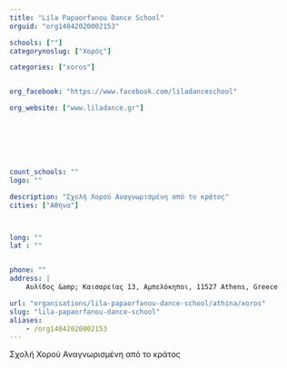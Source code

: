 ```yaml
---
title: "Lila Papaorfanou Dance School"
orguid: "org14042020002153"

schools: [""]
categorynoslug: ["Χορός"]

categories: ["xoros"]


org_facebook: "https://www.facebook.com/liladanceschool"

org_website: ["www.liladance.gr"]







count_schools: ""
logo: ""

description: "Σχολή Χορού Αναγνωρισμένη από το κράτος"
cities: ["Αθήνα"]



long: ""
lat : ""


phone: ""
address: |
    Αυλίδος &amp; Καισαρείας 13, Αμπελόκηποι, 11527 Athens, Greece

url: "organisations/lila-papaorfanou-dance-school/athina/xoros"
slug: "lila-papaorfanou-dance-school"
aliases:
    - /org14042020002153
---
```


Σχολή Χορού Αναγνωρισμένη από το κράτος

